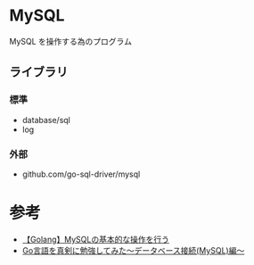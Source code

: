 # MySQL
MySQL を操作する為のプログラム

## ライブラリ
### 標準
- database/sql
- log

### 外部
- github.com/go-sql-driver/mysql

# 参考
- [【Golang】MySQLの基本的な操作を行う](https://www.chuken-engineer.com/entry/2021/09/24/162120)
- [Go言語を真剣に勉強してみた〜データベース接続(MySQL)編〜](https://qiita.com/watataku8911/items/8c94f8f380f91aa3f3e5)